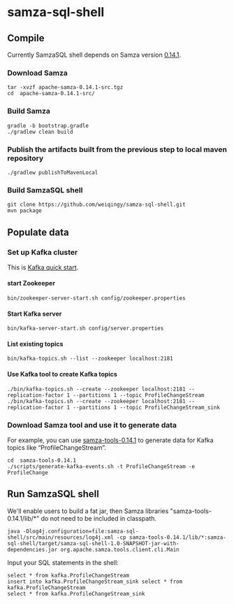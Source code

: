 # samza-sql-shell

## Compile

Currently SamzaSQL shell depends on Samza version [0.14.1](http://samza.apache.org/startup/download/).

### Download Samza

    tar -xvzf apache-samza-0.14.1-src.tgz
    cd  apache-samza-0.14.1-src/

### Build Samza
    gradle -b bootstrap.gradle
    ./gradlew clean build

### Publish the artifacts built from the previous step to local maven repository
    ./gradlew publishToMavenLocal

### Build SamzaSQL shell
    git clone https://github.com/weiqingy/samza-sql-shell.git 
    mvn package

## Populate data

### Set up Kafka cluster
This is [Kafka quick start](http://kafka.apache.org/quickstart).
#### start Zookeeper
    bin/zookeeper-server-start.sh config/zookeeper.properties

#### Start Kafka server
    bin/kafka-server-start.sh config/server.properties

#### List existing topics
    bin/kafka-topics.sh --list --zookeeper localhost:2181

#### Use Kafka tool to create Kafka topics
    ./bin/kafka-topics.sh --create --zookeeper localhost:2181 --replication-factor 1 --partitions 1 --topic ProfileChangeStream
    ./bin/kafka-topics.sh --create --zookeeper localhost:2181 --replication-factor 1 --partitions 1 --topic ProfileChangeStream_sink

### Download Samza tool and use it to generate data
For example, you can use [samza-tools-0.14.1](http://samza.apache.org/startup/download/) to generate data for Kafka topics like “ProfileChangeStream”.

    cd  samza-tools-0.14.1
    ./scripts/generate-kafka-events.sh -t ProfileChangeStream -e ProfileChange

## Run SamzaSQL shell
We'll enable users to build a fat jar, then Samza libraries "samza-tools-0.14.1/lib/*" do not need to be included in classpath. 

    java -Dlog4j.configuration=file:samza-sql-shell/src/main/resources/log4j.xml -cp samza-tools-0.14.1/lib/*:samza-sql-shell/target/samza-sql-shell-1.0-SNAPSHOT-jar-with-dependencies.jar org.apache.samza.tools.client.cli.Main
    
Input your SQL statements in the shell:

    select * from kafka.ProfileChangeStream
    insert into kafka.ProfileChangeStream_sink select * from kafka.ProfileChangeStream
    select * from kafka.ProfileChangeStream_sink
